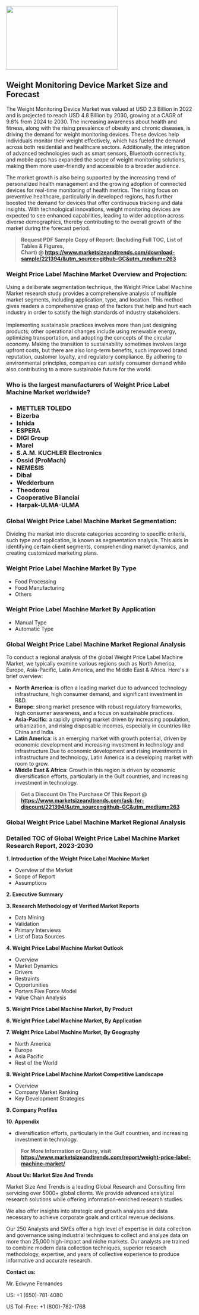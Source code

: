 <p><img class="alignnone size-medium wp-image-20088" src="https://ffe5etoiles.com/wp-content/uploads/2024/12/MST1-300x171.png" alt="" width="300" height="171" /></p><h2>Weight Monitoring Device Market Size and Forecast</h2><p>The Weight Monitoring Device Market was valued at USD 2.3 Billion in 2022 and is projected to reach USD 4.8 Billion by 2030, growing at a CAGR of 9.8% from 2024 to 2030. The increasing awareness about health and fitness, along with the rising prevalence of obesity and chronic diseases, is driving the demand for weight monitoring devices. These devices help individuals monitor their weight effectively, which has fueled the demand across both residential and healthcare sectors. Additionally, the integration of advanced technologies such as smart sensors, Bluetooth connectivity, and mobile apps has expanded the scope of weight monitoring solutions, making them more user-friendly and accessible to a broader audience.</p><p>The market growth is also being supported by the increasing trend of personalized health management and the growing adoption of connected devices for real-time monitoring of health metrics. The rising focus on preventive healthcare, particularly in developed regions, has further boosted the demand for devices that offer continuous tracking and data insights. With technological innovations, weight monitoring devices are expected to see enhanced capabilities, leading to wider adoption across diverse demographics, thereby contributing to the overall growth of the market during the forecast period.</p></p><blockquote id="" class=""><strong>Request PDF Sample Copy of Report: (Including Full TOC, List of Tables &amp; Figures, Chart)&nbsp;@&nbsp;<strong><a href="https://www.marketsizeandtrends.com/download-sample/221394/&utm_source=github-GC&utm_medium=263" target="_blank">https://www.marketsizeandtrends.com/download-sample/221394/&utm_source=github-GC&utm_medium=263</a></strong></strong></blockquote><h3 id="" class="">Weight Price Label Machine Market&nbsp;Overview and Projection:</h3><p id="" class="">Using a deliberate segmentation technique, the Weight Price Label Machine Market research study provides a comprehensive analysis of multiple market segments, including application, type, and location. This method gives readers a comprehensive grasp of the factors that help and hurt each industry in order to satisfy the high standards of industry stakeholders. <br /> <br />Implementing sustainable practices involves more than just designing products; other operational changes include using renewable energy, optimizing transportation, and adopting the concepts of the circular economy. Making the transition to sustainability sometimes involves large upfront costs, but there are also long-term benefits, such improved brand reputation, customer loyalty, and regulatory compliance. By adhering to environmental principles, companies can satisfy consumer demand while also contributing to a more sustainable future for the world.</p><h3 id="" class="">Who is the largest manufacturers of&nbsp;Weight Price Label Machine Market worldwide?</h3><h3 class=""><p><ul><li>METTLER TOLEDO </li><li> Bizerba </li><li> Ishida </li><li> ESPERA </li><li> DIGI Group </li><li> Marel </li><li> S.A.M. KUCHLER Electronics </li><li> Ossid (ProMach) </li><li> NEMESIS </li><li> Dibal </li><li> Wedderburn </li><li> Theodorou </li><li> Cooperative Bilanciai </li><li> Harpak-ULMA-ULMA</li></ul></p></h3><h3 id="" class="">Global&nbsp;Weight Price Label Machine Market Segmentation:</h3><p id="" class="">Dividing the market into discrete categories according to specific criteria, such type and application, is known as segmentation analysis. This aids in identifying certain client segments, comprehending market dynamics, and creating customized marketing plans.</p><h3 id="" class="">Weight Price Label Machine Market&nbsp;By Type</h3><p><p><ul><li>Food Processing</li><li> Food Manufacturing</li><li> Others</p></li></ul></p></p><h3 id="" class="">Weight Price Label Machine Market&nbsp;By Application</h3><p class=""><p><ul><li>Manual Type</li><li> Automatic Type</li></ul></p></p><h3 id="" class="">Global Weight Price Label Machine Market Regional Analysis</h3><p id="" class="">To conduct a regional analysis of the global Weight Price Label Machine Market, we typically examine various regions such as North America, Europe, Asia-Pacific, Latin America, and the Middle East &amp; Africa. Here's a brief overview:</p><ul><li><strong>North America</strong>: is often a leading market due to advanced technology infrastructure, high consumer demand, and significant investment in R&amp;D.</li><li><strong>Europe</strong>: strong market presence with robust regulatory frameworks, high consumer awareness, and a focus on sustainable practices.</li><li><strong>Asia-Pacific</strong>: a rapidly growing market driven by increasing population, urbanization, and rising disposable incomes, especially in countries like China and India.</li><li><strong>Latin America</strong>: is an emerging market with growth potential, driven by economic development and increasing investment in technology and infrastructure.Due to economic development and rising investments in infrastructure and technology, Latin America is a developing market with room to grow.</li><li><strong>Middle East &amp; Africa</strong>: Growth in this region is driven by economic diversification efforts, particularly in the Gulf countries, and increasing investment in technology.</li></ul><blockquote id="" class=""><strong>Get a Discount On The Purchase Of This Report @ <strong><a href="https://www.marketsizeandtrends.com/ask-for-discount/221394/&utm_source=github-GC&utm_medium=263" target="_blank">https://www.marketsizeandtrends.com/ask-for-discount/221394/&utm_source=github-GC&utm_medium=263</a></strong></strong></blockquote><h3 id="" class="">Global Weight Price Label Machine Market Regional Analysis</h3><h3 id="" class="">Detailed TOC of Global Weight Price Label Machine Market Research Report, 2023-2030</h3><p id="" class=""><strong>1. Introduction of the Weight Price Label Machine Market</strong></p><ul><li>Overview of the Market</li><li>Scope of Report</li><li>Assumptions</li></ul><p id="" class=""><strong>2. Executive Summary</strong></p><p id="" class=""><strong>3. Research Methodology of Verified Market Reports</strong></p><ul><li>Data Mining</li><li>Validation</li><li>Primary Interviews</li><li>List of Data Sources</li></ul><p id="" class=""><strong>4. Weight Price Label Machine Market Outlook</strong></p><ul><li>Overview</li><li>Market Dynamics</li><li>Drivers</li><li>Restraints</li><li>Opportunities</li><li>Porters Five Force Model</li><li>Value Chain Analysis</li></ul><p id="" class=""><strong>5. Weight Price Label Machine Market, By Product</strong></p><p id="" class=""><strong>6. Weight Price Label Machine Market, By Application</strong></p><p id="" class=""><strong>7. Weight Price Label Machine Market, By Geography</strong></p><ul><li>North America</li><li>Europe</li><li>Asia Pacific</li><li>Rest of the World</li></ul><p id="" class=""><strong>8. Weight Price Label Machine Market Competitive Landscape</strong></p><ul><li>Overview</li><li>Company Market Ranking</li><li>Key Development Strategies</li></ul><p id="" class=""><strong>9. Company Profiles</strong></p><p id="" class=""><strong>10. Appendix</strong></p><ul><li>diversification efforts, particularly in the Gulf countries, and increasing investment in technology.</li></ul><blockquote id="" class=""><strong>For More Information or Query, visit <strong><strong><a href="https://www.marketsizeandtrends.com/report/weight-price-label-machine-market/" target="_blank">https://www.marketsizeandtrends.com/report/weight-price-label-machine-market/</a></strong></strong></strong></blockquote><p id="" class=""><strong>About Us: Market Size And Trends</strong></p><p id="" class="">Market Size And Trends is a leading Global Research and Consulting firm servicing over 5000+ global clients. We provide advanced analytical research solutions while offering information-enriched research studies.</p><p id="" class="">We also offer insights into strategic and growth analyses and data necessary to achieve corporate goals and critical revenue decisions.</p><p id="" class="">Our 250 Analysts and SMEs offer a high level of expertise in data collection and governance using industrial techniques to collect and analyze data on more than 25,000 high-impact and niche markets. Our analysts are trained to combine modern data collection techniques, superior research methodology, expertise, and years of collective experience to produce informative and accurate research.</p><p id="" class=""><strong>Contact us:</strong></p><p id="" class="">Mr. Edwyne Fernandes</p><p id="" class="">US: +1 (650)-781-4080</p><p id="" class="">US Toll-Free: +1 (800)-782-1768</p>
